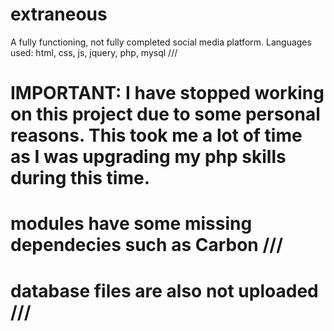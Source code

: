 # extraneous
A fully functioning, not fully completed social media platform. Languages used: html, css, js, jquery, php, mysql ///

# IMPORTANT: I have stopped working on this project due to some personal reasons. This took me a lot of time as I was upgrading my php skills during this time.

# modules have some missing dependecies such as Carbon ///
# database files are also not uploaded ///
